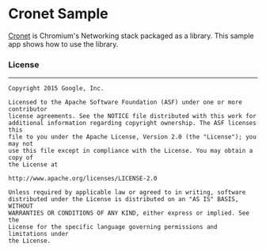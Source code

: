 Cronet Sample
===================================

[Cronet](https://chromium.googlesource.com/chromium/src/+/master/components/cronet?autodive=0%2F%2F)
is Chromium's Networking stack packaged as a library. This sample app shows how to use the library.

### License
---------------

```
Copyright 2015 Google, Inc.

Licensed to the Apache Software Foundation (ASF) under one or more contributor
license agreements. See the NOTICE file distributed with this work for
additional information regarding copyright ownership. The ASF licenses this
file to you under the Apache License, Version 2.0 (the "License"); you may not
use this file except in compliance with the License. You may obtain a copy of
the License at

http://www.apache.org/licenses/LICENSE-2.0

Unless required by applicable law or agreed to in writing, software
distributed under the License is distributed on an "AS IS" BASIS, WITHOUT
WARRANTIES OR CONDITIONS OF ANY KIND, either express or implied. See the
License for the specific language governing permissions and limitations under
the License.
```
